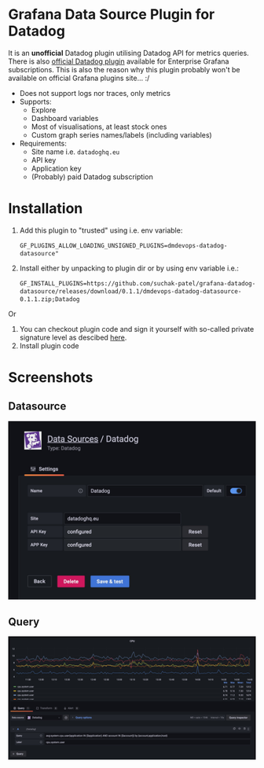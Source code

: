 # Grafana Data Source Plugin for Datadog

It is an **unofficial** Datadog plugin utilising Datadog API for metrics queries. There is also [official Datadog plugin](https://grafana.com/grafana/plugins/grafana-datadog-datasource/) available for Enterprise Grafana subscriptions. This is also the reason why this plugin probably won't be available on official Grafana plugins site... :/

* Does not support logs nor traces, only metrics
* Supports:
   * Explore
   * Dashboard variables
   * Most of visualisations, at least stock ones
   * Custom graph series names/labels (including variables)
* Requirements:
   * Site name i.e. `datadoghq.eu`
   * API key
   * Application key
   * (Probably) paid Datadog subscription

# Installation

1. Add this plugin to "trusted" using i.e. env variable:
   ```
   GF_PLUGINS_ALLOW_LOADING_UNSIGNED_PLUGINS=dmdevops-datadog-datasource"
   ```
2. Install either by unpacking to plugin dir or by using env variable i.e.:
   ```
   GF_INSTALL_PLUGINS=https://github.com/suchak-patel/grafana-datadog-datasource/releases/download/0.1.1/dmdevops-datadog-datasource-0.1.1.zip;Datadog
   ```
Or

1. You can checkout plugin code and sign it yourself with so-called private signature level as descibed [here](https://grafana.com/docs/grafana/latest/developers/plugins/sign-a-plugin/).
2. Install plugin code

# Screenshots

## Datasource

![Datasource](https://github.com/suchak-patel/grafana-datadog-datasource/raw/main/src/img/datasource.jpg)

## Query

![Query](https://github.com/suchak-patel/grafana-datadog-datasource/raw/main/src/img/query_full.jpg)
```
